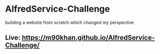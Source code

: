 # AlfredService-Challenge
building a website from scratch which changed my perspective 
## Live: https://m90khan.github.io/AlfredService-Challenge/
